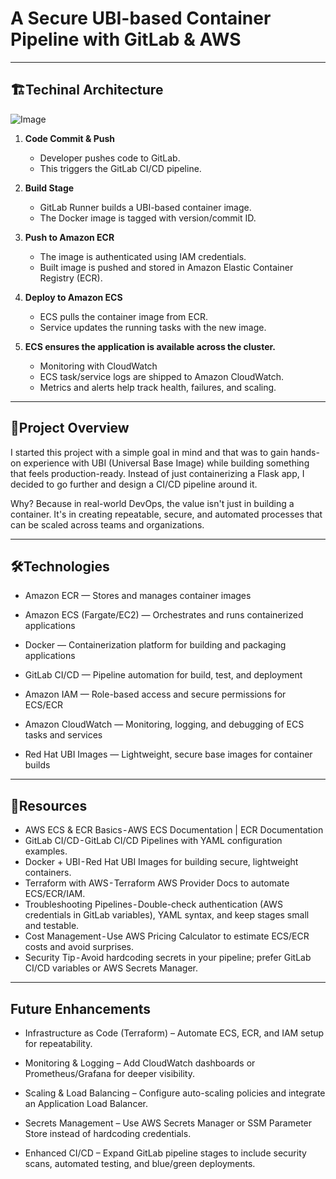 # A Secure UBI-based Container Pipeline with GitLab & AWS
---

## 🏗️**Techinal Architecture**

![Image](https://github.com/user-attachments/assets/6a354225-e5a8-4fba-9fba-3dc8c481f4ed)

1. **Code Commit & Push**
    - Developer pushes code to GitLab.
    - This triggers the GitLab CI/CD pipeline.

2. **Build Stage**
    - GitLab Runner builds a UBI-based container image.
    - The Docker image is tagged with version/commit ID.

3. **Push to Amazon ECR**
    - The image is authenticated using IAM credentials.
    - Built image is pushed and stored in Amazon Elastic Container Registry (ECR).

4. **Deploy to Amazon ECS**
    - ECS pulls the container image from ECR.
    - Service updates the running tasks with the new image.

5. **ECS ensures the application is available across the cluster.**
    - Monitoring with CloudWatch
    - ECS task/service logs are shipped to Amazon CloudWatch.
    - Metrics and alerts help track health, failures, and scaling.

---

## 📜**Project Overview**
I started this project with a simple goal in mind and that was to gain hands-on experience with UBI (Universal Base Image) while building something that feels production-ready. Instead of just containerizing a Flask app, I decided to go further and design a CI/CD pipeline around it.

Why? Because in real-world DevOps, the value isn't just in building a container. It's in creating repeatable, secure, and automated processes that can be scaled across teams and organizations.

---

## 🛠️**Technologies**

- Amazon ECR — Stores and manages container images

- Amazon ECS (Fargate/EC2) — Orchestrates and runs containerized applications

- Docker — Containerization platform for building and packaging applications

- GitLab CI/CD — Pipeline automation for build, test, and deployment

- Amazon IAM — Role-based access and secure permissions for ECS/ECR

- Amazon CloudWatch — Monitoring, logging, and debugging of ECS tasks and services

- Red Hat UBI Images — Lightweight, secure base images for container builds
---
## **🌟Resources**

- AWS ECS & ECR Basics - AWS ECS Documentation | ECR Documentation
- GitLab CI/CD - GitLab CI/CD Pipelines with YAML configuration examples.
- Docker + UBI - Red Hat UBI Images for building secure, lightweight containers.
- Terraform with AWS - Terraform AWS Provider Docs to automate ECS/ECR/IAM.
- Troubleshooting Pipelines - Double-check authentication (AWS credentials in GitLab variables), YAML syntax, and keep stages small and testable.
- Cost Management - Use AWS Pricing Calculator to estimate ECS/ECR costs and avoid surprises.
- Security Tip - Avoid hardcoding secrets in your pipeline; prefer GitLab CI/CD variables or AWS Secrets Manager.

---
## **Future Enhancements**

- Infrastructure as Code (Terraform) – Automate ECS, ECR, and IAM setup for repeatability.

- Monitoring & Logging – Add CloudWatch dashboards or Prometheus/Grafana for deeper visibility.

- Scaling & Load Balancing – Configure auto-scaling policies and integrate an Application Load Balancer.

- Secrets Management – Use AWS Secrets Manager or SSM Parameter Store instead of hardcoding credentials.

- Enhanced CI/CD – Expand GitLab pipeline stages to include security scans, automated testing, and blue/green deployments.
